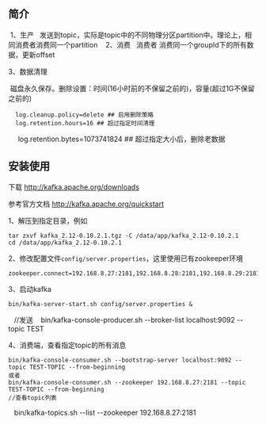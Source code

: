 ## 简介
  1、生产
  
  发送到topic，实际是topic中的不同物理分区partition中。理论上，相同消费者消费同一个partition
  
  2、消费
  
  消费者 消费同一个groupId下的所有数据，更新offset
  
  3、数据清理
  
  磁盘永久保存。删除设置：时间(16小时前的不保留之前的)，容量(超过1G不保留之前的)
  
      log.cleanup.policy=delete ## 启用删除策略
      log.retention.hours=16 ## 超过指定时间清理
      log.retention.bytes=1073741824 ## 超过指定大小后，删除老数据
  
## 安装使用
下载 http://kafka.apache.org/downloads

参考官方文档 http://kafka.apache.org/quickstart

1、解压到指定目录，例如

    tar zxvf kafka_2.12-0.10.2.1.tgz -C /data/app/kafka_2.12-0.10.2.1    
    cd /data/app/kafka_2.12-0.10.2.1 

2、修改配置文件`config/server.properties`，这里使用已有zookeeper环境

    zookeeper.connect=192.168.8.27:2181,192.168.8.28:2181,192.168.8.29:2181

3、启动kafka

    bin/kafka-server-start.sh config/server.properties &
    //发送
    bin/kafka-console-producer.sh --broker-list localhost:9092 --topic TEST

4、消费端，查看指定topic的所有消息

    bin/kafka-console-consumer.sh --bootstrap-server localhost:9092 --topic TEST-TOPIC --from-beginning
    或者
    bin/kafka-console-consumer.sh --zookeeper 192.168.8.27:2181 --topic TEST-TOPIC --from-beginning
    //查看topic列表
    bin/kafka-topics.sh --list --zookeeper 192.168.8.27:2181
